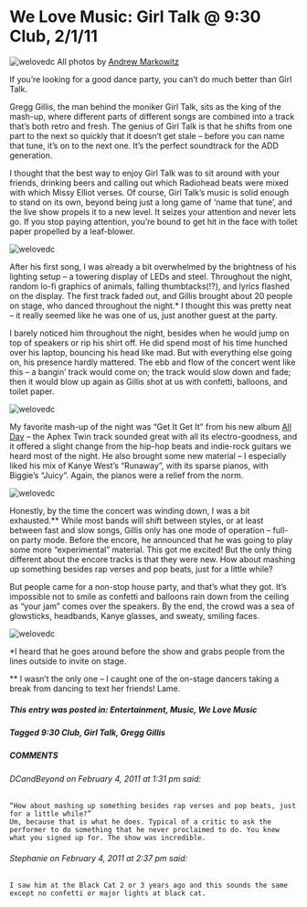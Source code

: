 # We Love Music: Girl Talk @ 9:30 Club, 2/1/11
![welovedc](/content/images/5410595508_924024d28f_o.jpg "IMG_2392.jpg")
All photos by [Andrew Markowitz](http://www.flickr.com/photos/amphotography21/sets/72157625835286943/with/5410595826/)

If you’re looking for a good dance party, you can’t do much better than Girl Talk.

Gregg Gillis, the man behind the moniker Girl Talk, sits as the king of the mash-up, where different parts of different songs are combined into a track that’s both retro and fresh. The genius of Girl Talk is that he shifts from one part to the next so quickly that it doesn’t get stale – before you can name that tune, it’s on to the next one. It’s the perfect soundtrack for the ADD generation.

I thought that the best way to enjoy Girl Talk was to sit around with your friends, drinking beers and calling out which Radiohead beats were mixed with which Missy Elliot verses. Of course, Girl Talk’s music is solid enough to stand on its own, beyond being just a long game of ‘name that tune’, and the live show propels it to a new level. It seizes your attention and never lets go. If you stop paying attention, you’re bound to get hit in the face with toilet paper propelled by a leaf-blower.

![welovedc](/content/images/5410596210_132022326e_o.jpg "IMG_2691.jpg")

After his first song, I was already a bit overwhelmed by the brightness of his lighting setup – a towering display of LEDs and steel. Throughout the night, random lo-fi graphics of animals, falling thumbtacks(!?), and lyrics flashed on the display. The first track faded out, and Gillis brought about 20 people on stage, who danced throughout the night.* I thought this was pretty neat – it really seemed like he was one of us, just another guest at the party.

I barely noticed him throughout the night, besides when he would jump on top of speakers or rip his shirt off. He did spend most of his time hunched over his laptop, bouncing his head like mad. But with everything else going on, his presence hardly mattered. The ebb and flow of the concert went like this – a bangin’ track would come on; the track would slow down and fade; then it would blow up again as Gillis shot at us with confetti, balloons, and toilet paper.

![welovedc](/content/images/5410595464_cbd9475316_o.jpg "IMG_2364.jpg")

My favorite mash-up of the night was “Get It Get It” from his new album [All Day](http://www.fastcompany.com/1707948/girl-talk-all-day-infographic#self) – the Aphex Twin track sounded great with all its electro-goodness, and it offered a slight change from the hip-hop beats and indie-rock guitars we heard most of the night. He also brought some new material – I especially liked his mix of Kanye West’s “Runaway”, with its sparse pianos, with Biggie’s “Juicy”. Again, the pianos were a relief from the norm.

![welovedc](/content/images/5410595826_5d681d63c2_o.jpg "IMG_2522.jpg")

Honestly, by the time the concert was winding down, I was a bit exhausted.** While most bands will shift between styles, or at least between fast and slow songs, Gillis only has one mode of operation – full-on party mode. Before the encore, he announced that he was going to play some more “experimental” material. This got me excited! But the only thing different about the encore tracks is that they were new. How about mashing up something besides rap verses and pop beats, just for a little while?

But people came for a non-stop house party, and that’s what they got. It’s impossible not to smile as confetti and balloons rain down from the ceiling as “your jam” comes over the speakers. By the end, the crowd was a sea of glowsticks, headbands, Kanye glasses, and sweaty, smiling faces.

![welovedc](/content/images/5410594538_40318edcf0_o.jpg "IMG_2172.jpg")

*I heard that he goes around before the show and grabs people from the lines outside to invite on stage.

** I wasn’t the only one – I caught one of the on-stage dancers taking a break from dancing to text her friends! Lame.

##### This entry was posted in: Entertainment, Music, We Love Music 
##### Tagged 9:30 Club, Girl Talk, Gregg Gillis

##### COMMENTS
###### DCandBeyond on February 4, 2011 at 1:31 pm said:
    “How about mashing up something besides rap verses and pop beats, just for a little while?”
    Um, because that is what he does. Typical of a critic to ask the performer to do something that he never proclaimed to do. You knew what you signed up for. The show was incredible.

###### Stephanie on February 4, 2011 at 2:37 pm said:
    I saw him at the Black Cat 2 or 3 years ago and this sounds the same except no confetti or major lights at black cat.